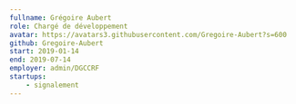 ```yaml
---
fullname: Grégoire Aubert
role: Chargé de développement
avatar: https://avatars3.githubusercontent.com/Gregoire-Aubert?s=600
github: Gregoire-Aubert
start: 2019-01-14
end: 2019-07-14
employer: admin/DGCCRF
startups:
    - signalement
---
```

